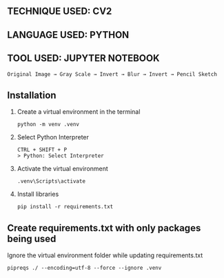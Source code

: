 ## TECHNIQUE USED: CV2
## LANGUAGE USED: PYTHON
## TOOL USED: JUPYTER NOTEBOOK

````
Original Image → Gray Scale → Invert → Blur → Invert → Pencil Sketch
````

## **Installation**

1. Create a virtual environment in the terminal
    ````
    python -m venv .venv
    ````

2. Select Python Interpreter
    ````
    CTRL + SHIFT + P
    > Python: Select Interpreter
    ````

3. Activate the virtual environment
    ````
    .venv\Scripts\activate
    ````

4. Install libraries
    ````
    pip install -r requirements.txt
    ````


## **Create requirements.txt with only packages being used**
 Ignore the virtual environment folder while updating requirements.txt
 
    
    pipreqs ./ --encoding=utf-8 --force --ignore .venv
    
